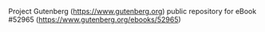 Project Gutenberg (https://www.gutenberg.org) public repository for
eBook #52965 (https://www.gutenberg.org/ebooks/52965)
